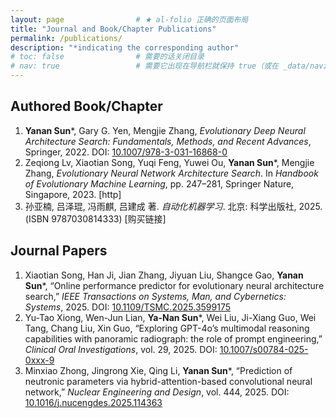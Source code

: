 ```yaml
---
layout: page                # ★ al-folio 正确的页面布局
title: "Journal and Book/Chapter Publications"
permalink: /publications/
description: "*indicating the corresponding author"
# toc: false                # 需要的话关闭目录
# nav: true                 # 需要它出现在导航栏就保持 true（或在 _data/navigation.yml 配）
---
```


## Authored Book/Chapter
1. **Yanan Sun***, Gary G. Yen, Mengjie Zhang, *Evolutionary Deep Neural Architecture Search: Fundamentals, Methods, and Recent Advances*, Springer, 2022. DOI: [10.1007/978-3-031-16868-0](https://doi.org/10.1007/978-3-031-16868-0)
2. Zeqiong Lv, Xiaotian Song, Yuqi Feng, Yuwei Ou, **Yanan Sun***, Mengjie Zhang, *Evolutionary Neural Network Architecture Search*. In *Handbook of Evolutionary Machine Learning*, pp. 247–281, Springer Nature, Singapore, 2023. [http]
3. 孙亚楠, 吕泽琨, 冯雨麒, 吕建成 著. *自动化机器学习*. 北京: 科学出版社, 2025. (ISBN 9787030814333) [购买链接]

## Journal Papers
1. Xiaotian Song, Han Ji, Jian Zhang, Jiyuan Liu, Shangce Gao, **Yanan Sun***, “Online performance predictor for evolutionary neural architecture search,” *IEEE Transactions on Systems, Man, and Cybernetics: Systems*, 2025. DOI: [10.1109/TSMC.2025.3599175](https://doi.org/10.1109/TSMC.2025.3599175)
2. Yu-Tao Xiong, Wen-Jun Lian, **Ya-Nan Sun***, Wei Liu, Ji-Xiang Guo, Wei Tang, Chang Liu, Xin Guo, “Exploring GPT-4o’s multimodal reasoning capabilities with panoramic radiograph: the role of prompt engineering,” *Clinical Oral Investigations*, vol. 29, 2025. DOI: [10.1007/s00784-025-0xxx-9](https://doi.org/10.1007/s00784-025-0xxx-9)
3. Minxiao Zhong, Jingrong Xie, Qing Li, **Yanan Sun***, “Prediction of neutronic parameters via hybrid-attention-based convolutional neural network,” *Nuclear Engineering and Design*, vol. 444, 2025. DOI: [10.1016/j.nucengdes.2025.114363](https://doi.org/10.1016/j.nucengdes.2025.114363)
